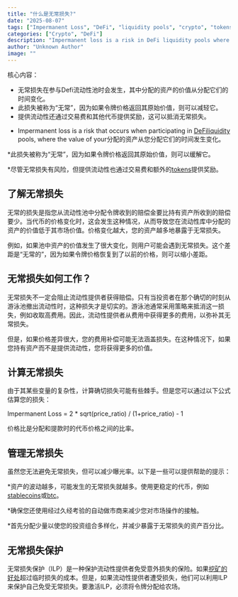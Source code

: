 ```yaml
---
title: "什么是无常损失?"
date: "2025-08-07"
tags: ["Impermanent Loss", "DeFi", "liquidity pools", "crypto", "tokens"]
categories: ["Crypto", "DeFi"]
description: "Impermanent loss is a risk in DeFi liquidity pools where the value of allocated assets changes, but can be mitigated if the token price returns to its original value."
author: "Unknown Author"
image: ""
---
```

核心内容：
 - 无常损失在参与Defi流动性池时会发生，其中分配的资产的价值从分配它们的时间变化。
 - 此损失被称为“无常”，因为如果令牌价格返回其原始价值，则可以减轻它。
 - 提供流动性还通过交易费和其他代币提供奖励，这可以抵消无常损失。

*   Impermanent loss is a risk that occurs when participating in [DeFi](https://www.coinbase.com/learn/crypto-basics/what-is-defi)[liquidity](https://help.coinbase.com/en/coinbase/getting-started/crypto-education/glossary/liquidity-) pools, where the value of your分配的资产从您分配它们的时间发生变化。

*此损失被称为“无常”，因为如果令牌价格返回其原始价值，则可以缓解它。

*尽管无常损失有风险，但提供流动性也通过交易费和额外的[tokens](https://www.coinbase.com/learn/learn/crypto-basics/what-is-a-a-token)提供奖励。

了解无常损失
------------------------------------------

无常的损失是指您从流动性池中分配令牌收到的赔偿金要比持有资产所收到的赔偿要少。当代币的价格变化时，这会发生这种情况，从而导致您在流动性库中分配的资产的价值低于其市场价值。价格变化越大，您的资产越多地暴露于无常损失。

例如，如果池中资产的价值发生了很大变化，则用户可能会遇到无常损失。这个差距是“无常的”，因为如果令牌价格恢复到了以前的价格，则可以缩小差距。

无常损失如何工作？
----------------------------------------------

无常损失不一定会阻止流动性提供者获得赔偿。只有当投资者在那个确切的时刻从游泳池撤出流动性时，这种损失才是切实的。游泳池通常采用策略来抵消这一损失，例如收取高费用。因此，流动性提供者从费用中获得更多的费用，以弥补其无常损失。

但是，如果价格差异很大，您的费用补偿可能无法涵盖损失。在这种情况下，如果您持有资产而不是提供流动性，您将获得更多的价值。

计算无常损失
-----------------------------------------

由于其某些变量的复杂性，计算确切损失可能有些棘手。但是您可以通过以下公式估算您的损失：

Impermanent Loss = 2 * sqrt(price_ratio) / (1+price_ratio) -  1

价格比是分配和提款时的代币价格之间的比率。

管理无常损失
--------------------------------------

虽然您无法避免无常损失，但可以减少曝光率。以下是一些可以提供帮助的提示：

*资产的波动越多，可能发生的无常损失就越多。使用更稳定的代币，例如[stablecoins](https://www.coinbase.com/learn/learn/crypto-basics/what-is-a-a-stablecoin)或[btc](https://wwwww.coinbase.com/learn/learn/learn/clearn/creryn/crerypto-basics/what-is-bitcoin)。

*确保您还使用经过久经考验的自动做市商来减少您对市场操作的接触。

*首先分配少量以使您的投资组合多样化，并减少暴露于无常损失的资产百分比。

无常损失保护
---------------------------------------

无常损失保护（ILP）是一种保护流动性提供者免受意外损失的保险。如果[挖矿的好处](https://blog.coinbase.com/around-the-block-7-understanding-yield-farming-and-the-latest-developments-in-defi-ef9f1ac910fb)超过临时损失的成本。但是，如果流动性提供者遭受损失，他们可以利用ILP来保护自己免受无常损失。要激活ILP，必须将令牌分配给农场。
